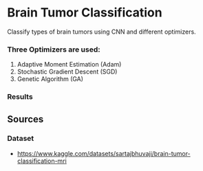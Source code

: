 # Brain Tumor Classification 
Classify types of brain tumors using CNN and different optimizers. 
### Three Optimizers are used:
1. Adaptive Moment Estimation (Adam)
2. Stochastic Gradient Descent (SGD)
3. Genetic Algorithm (GA)
### Results

## Sources
### Dataset
- https://www.kaggle.com/datasets/sartajbhuvaji/brain-tumor-classification-mri
